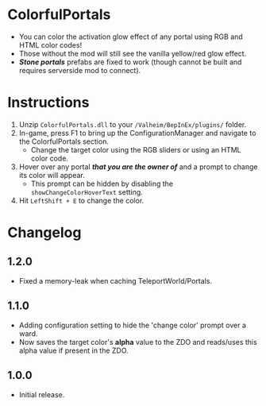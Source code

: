 ﻿# ColorfulPortals

  * You can color the activation glow effect of any portal using RGB and HTML color codes!
  * Those without the mod will still see the vanilla yellow/red glow effect.
  * ***Stone portals*** prefabs are fixed to work (though cannot be built and requires serverside mod to connect).

# Instructions

  1. Unzip `ColorfulPortals.dll` to your `/Valheim/BepInEx/plugins/` folder.
  2. In-game, press F1 to bring up the ConfigurationManager and navigate to the ColorfulPortals section.
     * Change the target color using the RGB sliders or using an HTML color code.
  3. Hover over any portal ***that you are the owner of*** and a prompt to change its color will appear.
     * This prompt can be hidden by disabling the `showChangeColorHoverText` setting.
  4. Hit `LeftShift + E` to change the color.

# Changelog

## 1.2.0

  * Fixed a memory-leak when caching TeleportWorld/Portals.

## 1.1.0

  * Adding configuration setting to hide the 'change color' prompt over a ward.
  * Now saves the target color's **alpha** value to the ZDO and reads/uses this alpha value if present in the ZDO.

## 1.0.0

  * Initial release.